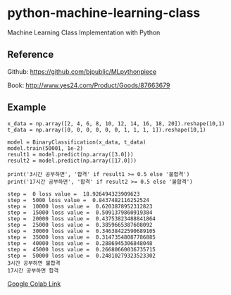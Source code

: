 # python-machine-learning-class
Machine Learning Class Implementation with Python

## Reference
Github: https://github.com/bjpublic/MLpythonpiece

Book: http://www.yes24.com/Product/Goods/87663679

## Example

```pyhon
x_data = np.array([2, 4, 6, 8, 10, 12, 14, 16, 18, 20]).reshape(10,1)
t_data = np.array([0, 0, 0, 0, 0, 0, 1, 1, 1, 1]).reshape(10,1)

model = BinaryClassification(x_data, t_data)
model.train(50001, 1e-2)
result1 = model.predict(np.array([3.0]))
result2 = model.predict(np.array([17.0]))

print('3시간 공부하면', '합격' if result1 >= 0.5 else '불합격')
print('17시간 공부하면', '합격' if result2 >= 0.5 else '불합격')
```

```
step =  0 loss value =  18.926494323909623
step =  5000 loss value =  0.8437482116252524
step =  10000 loss value =  0.6203878952312823
step =  15000 loss value =  0.5091379860919384
step =  20000 loss value =  0.43753823488841864
step =  25000 loss value =  0.3859665387608092
step =  30000 loss value =  0.34638422590689105
step =  35000 loss value =  0.31473548087786885
step =  40000 loss value =  0.2886945306848048
step =  45000 loss value =  0.26680660036735715
step =  50000 loss value =  0.24810279323523302
3시간 공부하면 불합격
17시간 공부하면 합격
```

[Google Colab Link](https://colab.research.google.com/drive/1-CcjJRt1IKRN_y98ns-eFKase_7Aqs1-?usp=sharing)
